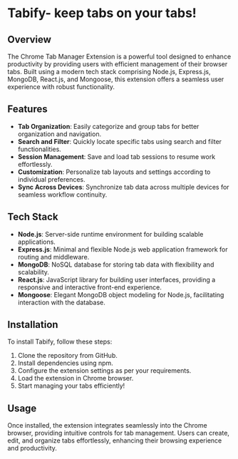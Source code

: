 
# Tabify- keep tabs on your tabs!

## Overview
The Chrome Tab Manager Extension is a powerful tool designed to enhance productivity by providing users with efficient management of their browser tabs. Built using a modern tech stack comprising Node.js, Express.js, MongoDB, React.js, and Mongoose, this extension offers a seamless user experience with robust functionality.

## Features
- **Tab Organization**: Easily categorize and group tabs for better organization and navigation.
- **Search and Filter**: Quickly locate specific tabs using search and filter functionalities.
- **Session Management**: Save and load tab sessions to resume work effortlessly.
- **Customization**: Personalize tab layouts and settings according to individual preferences.
- **Sync Across Devices**: Synchronize tab data across multiple devices for seamless workflow continuity.

## Tech Stack
- **Node.js**: Server-side runtime environment for building scalable applications.
- **Express.js**: Minimal and flexible Node.js web application framework for routing and middleware.
- **MongoDB**: NoSQL database for storing tab data with flexibility and scalability.
- **React.js**: JavaScript library for building user interfaces, providing a responsive and interactive front-end experience.
- **Mongoose**: Elegant MongoDB object modeling for Node.js, facilitating interaction with the database.

## Installation
To install Tabify, follow these steps:
1. Clone the repository from GitHub.
2. Install dependencies using npm.
3. Configure the extension settings as per your requirements.
4. Load the extension in Chrome browser.
5. Start managing your tabs efficiently!

## Usage
Once installed, the extension integrates seamlessly into the Chrome browser, providing intuitive controls for tab management. Users can create, edit, and organize tabs effortlessly, enhancing their browsing experience and productivity.
